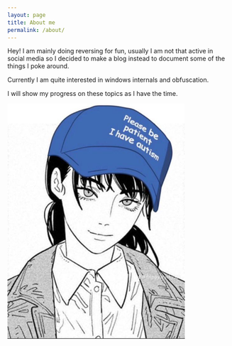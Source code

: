 ```yaml
---
layout: page
title: About me
permalink: /about/
---
```


Hey! I am mainly doing reversing for fun, usually I am not that active in social media so I decided to make a blog instead to document some
of the things I poke around.

Currently I am quite interested in windows internals and obfuscation.  

I will show my progress on these topics as I have the time. 

<img src="/assets/images/autisticgang.jpg" width="400" height="530"/>